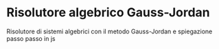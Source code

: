 # Risolutore algebrico Gauss-Jordan
Risolutore di sistemi algebrici con il metodo Gauss-Jordan e spiegazione passo passo in js
